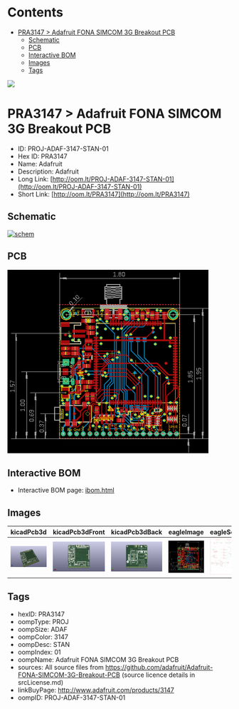 



Contents
========

* [PRA3147 > Adafruit FONA SIMCOM 3G Breakout PCB](#pra3147--adafruit-fona-simcom-3g-breakout-pcb)
	* [Schematic](#schematic)
	* [PCB](#pcb)
	* [Interactive BOM](#interactive-bom)
	* [Images](#images)
	* [Tags](#tags)
  
![][im]
# PRA3147 > Adafruit FONA SIMCOM 3G Breakout PCB

- ID: PROJ-ADAF-3147-STAN-01
- Hex ID: PRA3147
- Name: Adafruit
- Description: Adafruit
- Long Link: [http://oom.lt/PROJ-ADAF-3147-STAN-01](http://oom.lt/PROJ-ADAF-3147-STAN-01)
- Short Link: [http://oom.lt/PRA3147](http://oom.lt/PRA3147)

## Schematic
  
[![schem](eagleSchemImage.png)](eagleSchemImage.png)
## PCB
  
[![pcb](eagleImage.png)](eagleImage.png)
## Interactive BOM

- Interactive BOM page: [ibom.html](https://htmlpreview.github.io/?https://github.com/oomlout/oomlout_OOMP_projects/blob/main/PROJ-ADAF-3147-STAN-01/kicad/bom/ibom.html)

## Images
  
  

|kicadPcb3d|kicadPcb3dFront|kicadPcb3dBack|eagleImage|eagleSchemImage|
| :---: | :---: | :---: | :---: | :---: |
|[![kicadPcb3d](kicadPcb3d_140.png)](kicadPcb3d.png)|[![kicadPcb3dFront](kicadPcb3dFront_140.png)](kicadPcb3dFront.png)|[![kicadPcb3dBack](kicadPcb3dBack_140.png)](kicadPcb3dBack.png)|[![eagleImage](eagleImage_140.png)](eagleImage.png)|[![eagleSchemImage](eagleSchemImage_140.png)](eagleSchemImage.png)|

## Tags

- hexID: PRA3147
- oompType: PROJ
- oompSize: ADAF
- oompColor: 3147
- oompDesc: STAN
- oompIndex: 01
- oompName: Adafruit FONA SIMCOM 3G Breakout PCB
- sources: All source files from https://github.com/adafruit/Adafruit-FONA-SIMCOM-3G-Breakout-PCB (source licence details in srcLicense.md)
- linkBuyPage: http://www.adafruit.com/products/3147
- oompID: PROJ-ADAF-3147-STAN-01



[im]: kicadPcb3d_450.png
